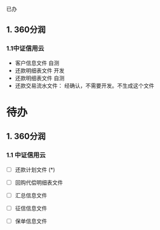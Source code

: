 已办

## 1. 360分润

### 1.1中证信用云

* 客户信息文件 自测
* 还款明细表文件 开发
* 还款明细表文件 自测
* 还款交易流水文件： 经确认，不需要开发。不生成这个文件

# 待办

## 1. 360分润

### 1.1 中证信用云

- [ ] 还款计划文件 (*)
- [ ] 回购代偿明细表文件
- [ ] 汇总信息文件
- [ ] 征信信息文件
- [ ] 保单信息文件

